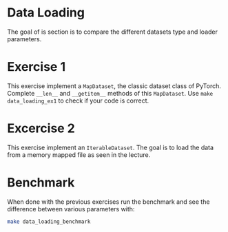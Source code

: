 # Data Loading

The goal of is section is to compare the different datasets type and loader parameters.

# Exercise 1

This exercise implement a `MapDataset`, the classic dataset class of PyTorch.
Complete `__len__` and `__getitem__` methods of this `MapDataset`. Use `make data_loading_ex1` to check if your code is correct.

# Excercise 2

This exercise implement an `IterableDataset`. The goal is to load the data from a memory mapped file as seen in the lecture.


# Benchmark

When done with the previous exercises run the benchmark and see the difference between various parameters with:
```bash
make data_loading_benchmark
```